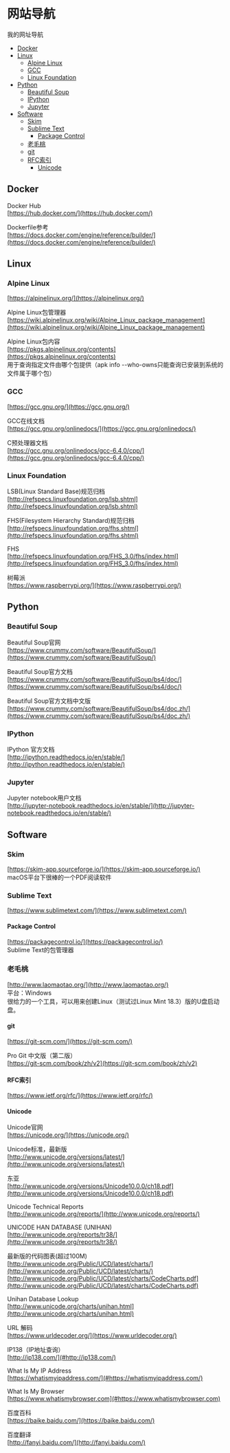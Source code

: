 # 网站导航
我的网址导航

* [Docker](#docker)
* [Linux](#linux)
	* [Alpine Linux](#alpine-linux)
    * [GCC](#gcc)
    * [Linux Foundation](#linux-foundation)
* [Python](#python)
	* [Beautiful Soup](#beautiful-soup)
	* [IPython](#ipython)
	* [Jupyter](#jupyter)
* [Software](#software) 
    * [Skim](#skim)
    * [Sublime Text](#sublime-text)
        * [Package Control](#package-control) 
    * [老毛桃](#老毛桃)
	* [git](#git)
    * [RFC索引](#rfc索引) 
		* [Unicode](#unicode)

## Docker
Docker Hub  
[https://hub.docker.com/](https://hub.docker.com/)

Dockerfile参考  
[https://docs.docker.com/engine/reference/builder/](https://docs.docker.com/engine/reference/builder/)

## Linux
### Alpine Linux
[https://alpinelinux.org/](https://alpinelinux.org/)

Alpine Linux包管理器  
[https://wiki.alpinelinux.org/wiki/Alpine_Linux_package_management](https://wiki.alpinelinux.org/wiki/Alpine_Linux_package_management)

Alpine Linux包内容  
[https://pkgs.alpinelinux.org/contents](https://pkgs.alpinelinux.org/contents)  
用于查询指定文件由哪个包提供（apk info --who-owns只能查询已安装到系统的文件属于哪个包）

### GCC
[https://gcc.gnu.org/](https://gcc.gnu.org/)  

GCC在线文档  
[https://gcc.gnu.org/onlinedocs/](https://gcc.gnu.org/onlinedocs/)

C预处理器文档  
[https://gcc.gnu.org/onlinedocs/gcc-6.4.0/cpp/](https://gcc.gnu.org/onlinedocs/gcc-6.4.0/cpp/)

### Linux Foundation
LSB(Linux Standard Base)规范归档  
[http://refspecs.linuxfoundation.org/lsb.shtml](http://refspecs.linuxfoundation.org/lsb.shtml)

FHS(Filesystem Hierarchy Standard)规范归档  
[http://refspecs.linuxfoundation.org/fhs.shtml](http://refspecs.linuxfoundation.org/fhs.shtml)

FHS  
[http://refspecs.linuxfoundation.org/FHS_3.0/fhs/index.html](http://refspecs.linuxfoundation.org/FHS_3.0/fhs/index.html)

树莓派  
[https://www.raspberrypi.org/](https://www.raspberrypi.org/)

## Python
### Beautiful Soup
Beautiful Soup官网  
[https://www.crummy.com/software/BeautifulSoup/](https://www.crummy.com/software/BeautifulSoup/)

Beautiful Soup官方文档  
[https://www.crummy.com/software/BeautifulSoup/bs4/doc/](https://www.crummy.com/software/BeautifulSoup/bs4/doc/)

Beautiful Soup官方文档中文版  
[https://www.crummy.com/software/BeautifulSoup/bs4/doc.zh/](https://www.crummy.com/software/BeautifulSoup/bs4/doc.zh/)

### IPython
IPython 官方文档  
[http://ipython.readthedocs.io/en/stable/](http://ipython.readthedocs.io/en/stable/)

### Jupyter
Jupyter notebook用户文档  
[http://jupyter-notebook.readthedocs.io/en/stable/](http://jupyter-notebook.readthedocs.io/en/stable/)

## Software
### Skim  
[https://skim-app.sourceforge.io/](https://skim-app.sourceforge.io/)  
macOS平台下很棒的一个PDF阅读软件

### Sublime Text  
[https://www.sublimetext.com/](https://www.sublimetext.com/)  

#### Package Control
[https://packagecontrol.io/](https://packagecontrol.io/)  
Sublime Text的包管理器

### 老毛桃
[http://www.laomaotao.org/](http://www.laomaotao.org/)  
平台：Windows  
很给力的一个工具，可以用来创建Linux（测试过Linux Mint 18.3）版的U盘启动盘。

#### git
[https://git-scm.com/](https://git-scm.com/)

Pro Git 中文版（第二版）  
[https://git-scm.com/book/zh/v2](https://git-scm.com/book/zh/v2)

#### RFC索引
[https://www.ietf.org/rfc/](https://www.ietf.org/rfc/)

#### Unicode  
Unicode官网  
[https://unicode.org/](https://unicode.org/)

Unicode标准，最新版  
[http://www.unicode.org/versions/latest/](http://www.unicode.org/versions/latest/)

东亚  
[http://www.unicode.org/versions/Unicode10.0.0/ch18.pdf](http://www.unicode.org/versions/Unicode10.0.0/ch18.pdf)

Unicode Technical Reports  
[http://www.unicode.org/reports/](http://www.unicode.org/reports/)

UNICODE HAN DATABASE (UNIHAN)  
[http://www.unicode.org/reports/tr38/](http://www.unicode.org/reports/tr38/)

最新版的代码图表(超过100M)  
[http://www.unicode.org/Public/UCD/latest/charts/](http://www.unicode.org/Public/UCD/latest/charts/)  
[http://www.unicode.org/Public/UCD/latest/charts/CodeCharts.pdf](http://www.unicode.org/Public/UCD/latest/charts/CodeCharts.pdf)

Unihan Database Lookup  
[http://www.unicode.org/charts/unihan.html](http://www.unicode.org/charts/unihan.html)

URL 解码  
[https://www.urldecoder.org/](https://www.urldecoder.org/)

IP138（IP地址查询）  
[http://ip138.com/](#http://ip138.com/)

What Is My IP Address  
[https://whatismyipaddress.com/](#https://whatismyipaddress.com/)

What Is My Browser  
[https://www.whatismybrowser.com](#https://www.whatismybrowser.com)

百度百科  
[https://baike.baidu.com/](https://baike.baidu.com/)

百度翻译  
[http://fanyi.baidu.com/](http://fanyi.baidu.com/)
